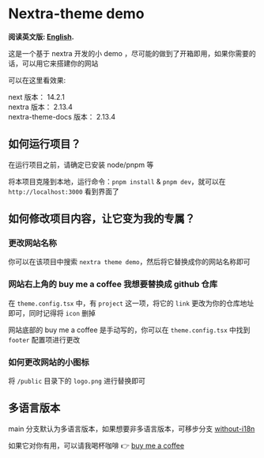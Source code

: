 # Nextra-theme demo

**阅读英文版: [English](readme.md).**

这是一个基于 nextra 开发的小 demo ，尽可能的做到了开箱即用，如果你需要的话，可以用它来搭建你的网站

可以在这里看效果: []()

next 版本： 14.2.1 <br/>
nextra 版本： 2.13.4 <br/>
nextra-theme-docs 版本： 2.13.4 <br/>

## 如何运行项目？

在运行项目之前，请确定已安装 node/pnpm 等

将本项目克隆到本地，运行命令：`pnpm install` & `pnpm dev`，就可以在 `http://localhost:3000` 看到界面了

## 如何修改项目内容，让它变为我的专属？

### 更改网站名称

你可以在该项目中搜索 `nextra theme demo`，然后将它替换成你的网站名称即可

### 网站右上角的 buy me a coffee 我想要替换成 github 仓库

在 `theme.config.tsx` 中，有 `project` 这一项，将它的 `link` 更改为你的仓库地址即可，同时记得将 `icon` 删掉

网站底部的 buy me a coffee 是手动写的，你可以在 `theme.config.tsx` 中找到 `footer` 配置项进行更改

### 如何更改网站的小图标

将 `/public` 目录下的 `logo.png` 进行替换即可

## 多语言版本

main 分支默认为多语言版本，如果想要非多语言版本，可移步分支 [without-i18n]()

如果它对你有用，可以请我喝杯咖啡 👉 [buy me a coffee](https://ko-fi.com/lulubiu)